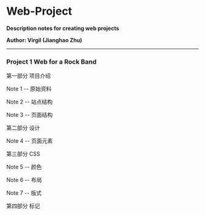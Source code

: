 # Web-Project

**Description notes for creating web projects**

**Author: Virgil (Jianghao Zhu)**

---

### Project 1 Web for a Rock Band

第一部分 项目介绍

Note 1 -- 原始资料

Note 2 -- 站点结构

Note 3 -- 页面结构

第二部分 设计

Note 4 -- 页面元素

第三部分 CSS

Note 5 -- 颜色

Note 6 -- 布局

Note 7 -- 版式

第四部分 标记